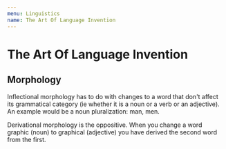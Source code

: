 ```yaml
---
menu: Linguistics
name: The Art Of Language Invention
---
```


# The Art Of Language Invention

## Morphology

Inflectional morphology has to do with changes to a word that don't affect its grammatical category (ie whether it is a noun or a verb or an adjective). An example would be a noun pluralization: man, men.

Derivational morphology is the oppositive. When you change a word graphic (noun) to graphical (adjective) you have derived the second word from the first.
